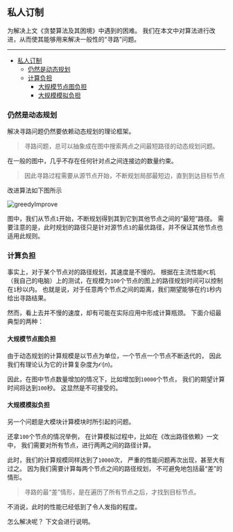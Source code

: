 ## 私人订制

为解决上文《贪婪算法及其困境》中遇到的困难。
我们在本文中对算法进行改进，从而使其能够用来解决一般性的“寻路”问题。

---

- [私人订制](#私人订制)
  - [仍然是动态规划](#仍然是动态规划)
  - [计算负担](#计算负担)
    - [大规模节点图负担](#大规模节点图负担)
    - [大规模模拟负担](#大规模模拟负担)

### 仍然是动态规划

解决寻路问题仍然要依赖动态规划的理论框架。

> 寻路问题，总可以抽象成在图中搜索两点之间最短路径的动态规划问题。

在一般的图中，几乎不存在任何针对点之间连接边的数量约束。

> 因此寻路过程需要从源节点开始，不断规划局部最短边，直到到达目标节点

改进算法如下图所示

![greedyImprove](greedyImprove.svg)

图中，我们从节点`1`开始，不断规划得到其到它到其他节点之间的“最短”路径。
需要注意的是，此时规划的路径只是针对源节点`1`的最优路径，并不保证其他节点也适用此规则。

### 计算负担

事实上，对于某个节点对的路径规划，其速度是不慢的。
根据在主流性能`PC`机（我自己的电脑）上的测试，在规模为`100`个节点的图上的路径规划时间可以控制在`1`秒以内。
也就是说，对于任意两个节点之间的距离，我们期望能够在约`1`秒内给出寻路结果。

然而，看上去并不慢的速度，却有可能在实际应用中形成计算瓶颈。
下面介绍最典型的两种：

#### 大规模节点图负担

由于动态规划的计算规模是以节点为单位，一个节点一个节点不断迭代的，
因此我们有理论认为它的计算复杂度为$\mathcal{O}(n)$。

因此，在图中节点数量增加的情况下，比如增加到`10000`个节点，
我们的期望计算时间将达到`100`秒。
这显然是不可接受的。

#### 大规模模拟负担

另一个问题是大模块计算模块时所引起的问题。

还拿`100`个节点的情况举例，
在计算模拟过程中，比如在《改出路径依赖》一文中，
我们需要对所有节点，进行两两之间的路径计算。

此时，我们的计算规模同样达到了`10000`次，
严重的性能问题再次出现，甚至大有过之。
因为我们需要计算每两个节点之间的路径规划，
不可避免地包括最“差”的情形。

> 寻路的最“差”情形，是在遍历了所有节点之后，才找到目标节点。

不消说，此时的性能已经低到了令人发指的程度。

怎么解决呢？
下文会进行说明。
